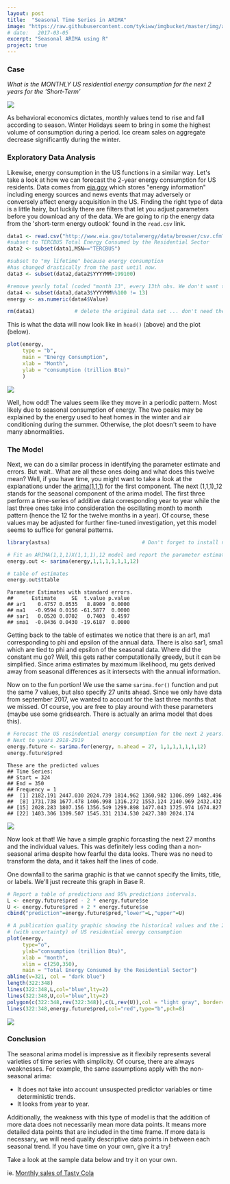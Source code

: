 ```yaml
---
layout: post
title:  "Seasonal Time Series in ARIMA"
image: "https://raw.githubusercontent.com/tykiww/imgbucket/master/img/arima12/ener2.png"
# date:   2017-03-05
excerpt: "Seasonal ARIMA using R"
project: true
---
```


### Case

*What is the MONTHLY US residential energy consumption for the next 2 years for the 'Short-Term'*

![](http://needtoknow.nas.edu/energy/media/media_browser_uploads/images/item_1_.jpg)

As behavioral economics dictates, monthly values tend to rise and fall according to season. Winter Holidays seem to bring in some the highest volume of consumption during a period. Ice cream sales on aggregate decrease significantly during the winter.


### Exploratory Data Analysis
Likewise, energy consumption in the US functions in a similar way. Let's take a look at how we can forecast the 2-year energy consumption for US residents. Data comes from [eia.gov](http://eia.gov) which stores "energy information" including energy sources and news events that may adversely or conversely affect energy acquisition in the US. Finding the right type of data is a little hairy, but luckily there are filters that let you adjust parameters before you download any of the data. We are going to rip the energy data from the 'short-term energy outlook' found in the `read.csv` link. 

``` r
data1 <- read.csv("http://www.eia.gov/totalenergy/data/browser/csv.cfm?tbl=T02.01")
#subset to TERCBUS Total Energy Consumed by the Residential Sector
data2 <- subset(data1,MSN=="TERCBUS")

#subset to "my lifetime" because energy consumption 
#has changed drastically from the past until now.
data3 <- subset(data2,data2$YYYYMM>199100)

#remove yearly total (coded "month 13", every 13th obs. We don't want that..)
data4 <- subset(data3,data3$YYYYMM%%100 != 13)
energy <- as.numeric(data4$Value)

rm(data1)             # delete the original data set ... don't need the extra information.
```

This is what the data will now look like in `head()` (above) and the plot (below).

``` r
plot(energy, 
     type = "b",
     main = "Energy Consumption",
     xlab = "Month",
     ylab = "consumption (trillion Btu)"
     )
```

![](https://raw.githubusercontent.com/tykiww/imgbucket/master/img/arima12/ener1.png)

Well, how odd! The values seem like they move in a periodic pattern. Most likely due to seasonal consumption of energy. The two peaks may be explained by the energy used to heat homes in the winter and air conditioning during the summer. Otherwise, the plot doesn't seem to have many abnormalities.

### The Model

Next, we can do a similar process in identifying the parameter estimate and errors. But wait.. What are all these ones doing and what does this twelve mean? Well, if you have time, you might want to take a look at the explanations under the [arima(1,1,1)](https://tykiww.github.io/2017-01-05-fitting-an-arima111/) for the first component. The next (1,1,1)_12 stands for the seasonal component of the arima model. The first three perform a time-series of additive data corresponding year to year while the last three ones take into consideration the oscillating month to month pattern (hence the 12 for the twelve months in a year). Of course, these values may be adjusted for further fine-tuned investigation, yet this model seems to suffice for general patterns.

```r
library(astsa)                              # Don't forget to install necessary packages!!

# Fit an ARIMA(1,1,1)X(1,1,1),12 model and report the parameter estimates and standard errors.
energy.out <- sarima(energy,1,1,1,1,1,1,12)

# table of estimates
energy.out$ttable
```
    Parameter Estimates with standard errors. 
    ##      Estimate     SE  t.value p.value
    ## ar1    0.4757 0.0535   8.8909  0.0000
    ## ma1   -0.9594 0.0156 -61.5877  0.0000
    ## sar1   0.0520 0.0702   0.7403  0.4597
    ## sma1  -0.8436 0.0430 -19.6187  0.0000

Getting back to the table of estimates we notice that there is an ar1, ma1 corresponding to phi and epsilon of the annual data. There is also sar1, sma1 which are tied to phi and epsilon of the seasonal data. Where did the constant mu go? Well, this gets rather computationally greedy, but it can be simplified. Since arima estimates by maximum likelihood, mu gets derived away from seasonal differences as it intersects with the annual information.

Now on to the fun portion! We use the same `sarima.for()` function and put the same 7 values, but also specify 27 units ahead. Since we only have data from september 2017, we wanted to account for the last three months that we missed. Of course, you are free to play around with these parameters (maybe use some gridsearch. There is actually an arima model that does this).

```r
# Forecast the US resindential energy consumption for the next 2 years.
# Next to years 2918-2919
energy.future <- sarima.for(energy, n.ahead = 27, 1,1,1,1,1,1,12)
energy.future$pred
```
    These are the predicted values
    ## Time Series:
    ## Start = 324 
    ## End = 350 
    ## Frequency = 1 
    ##  [1] 2182.191 2447.030 2024.739 1814.962 1360.982 1306.899 1482.496
    ##  [8] 1731.738 1677.478 1406.998 1316.272 1553.124 2140.969 2432.432
    ## [15] 2028.283 1807.156 1356.549 1299.898 1477.043 1725.974 1674.827
    ## [22] 1403.306 1309.507 1545.331 2134.530 2427.380 2024.174

![](https://raw.githubusercontent.com/tykiww/imgbucket/master/img/arima12/ener2.png)

Now look at that! We have a simple graphic forcasting the next 27 months and the individual values. This was definitely less coding than a non-seasonal arima despite how fearful the data looks. There was no need to transform the data, and it takes half the lines of code. 

One downfall to the sarima graphic is that we cannot specify the limits, title, or labels. We'll just recreate this graph in Base R.

```r
# Report a table of predictions and 95% predictions intervals.
L <- energy.future$pred - 2 * energy.future$se
U <- energy.future$pred + 2 * energy.future$se
cbind("prediction"=energy.future$pred,"lower"=L,"upper"=U)

# A publication quality graphic showing the historical values and the 2 year predictions
# (with uncertainty) of US residential energy consumption
plot(energy,
     type="o",
     ylab="consumption (trillion Btu)",
     xlab = "month",
     xlim = c(250,350),
     main = "Total Energy Consumed by the Residential Sector")
abline(v=321, col = "dark blue")
length(322:348)
lines(322:348,L,col="blue",lty=2)                                         # lower bounds
lines(322:348,U,col="blue",lty=2)                                         # upper bounds
polygon(c(322:348,rev(322:348)),c(L,rev(U)),col = "light gray", border=NA)# Filling in the lines between the upper
lines(322:348,energy.future$pred,col="red",type="b",pch=8)                # and lower bounds in the prediction.
```

![](https://raw.githubusercontent.com/tykiww/imgbucket/master/img/arima12/ener3.png)

### Conclusion

The seasonal arima model is impressive as it flexibily represents several varieties of time series with simplicity. Of course, there are always weaknesses. For example, the same assumptions apply with the non-seasonal arima: 
- It does not take into account unsuspected predictor variables or time deterministic trends. 
- It looks from year to year. 

Additionally, the weakness with this type of model is that the addition of more data does not necessarily mean more data points. It means more detailed data points that are included in the time frame. If more data is necessary, we will need quality descriptive data points in between each seasonal trend. If you have time on your own, give it a try!

Take a look at the sample data below and try it on your own.

ie. [Monthly sales of Tasty Cola](https://datamarket.com/data/set/22xx/monthly-sales-of-tasty-cola#!ds=22xx&display=line)
